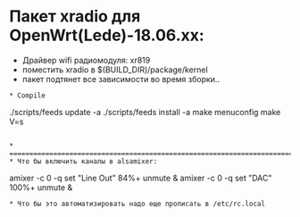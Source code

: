 # Пакет xradio для OpenWrt(Lede)-18.06.xx:
* Дрaйвер wifi радиомодуля: xr819
* поместить xradio в $(BUILD_DIR)/package/kernel
* пакет подтянет все зависимости во время зборки..
```
* Compile
```
./scripts/feeds update -a
./scripts/feeds install -a
make menuconfig
make V=s
```

* ===================================================================================
* Что бы включить каналы в alsamixer:
```
amixer -c 0 -q set "Line Out" 84%+ unmute &
amixer -c 0 -q set "DAC" 100%+ unmute &
```
* Что бы это автоматизировать надо еще прописать в /etc/rc.local


